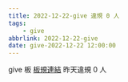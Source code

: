 ```yaml
---
title: 2022-12-22-give 違規 0 人
tags:
    - give
abbrlink: 2022-12-22-give
date: give-2022-12-22 12:00:00
---
```

give 板 [板規連結](https://www.ptt.cc/bbs/give/M.1612495900.A.C32.html)
昨天違規 0 人
